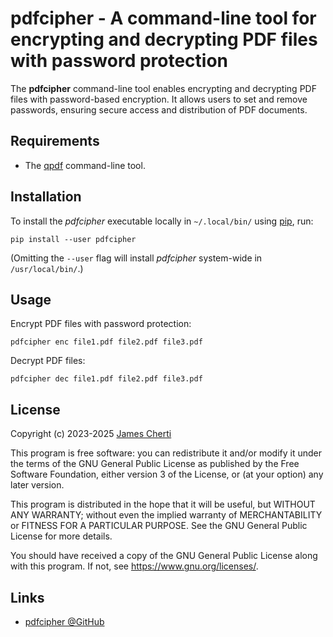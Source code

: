 # pdfcipher - A command-line tool for encrypting and decrypting PDF files with password protection

The **pdfcipher** command-line tool enables encrypting and decrypting PDF files with password-based encryption. It allows users to set and remove passwords, ensuring secure access and distribution of PDF documents.

## Requirements

- The [qpdf](https://github.com/qpdf/qpdf) command-line tool.

## Installation

To install the *pdfcipher* executable locally in `~/.local/bin/` using [pip](https://pypi.org/project/pip/), run:
```
pip install --user pdfcipher
```

(Omitting the `--user` flag will install *pdfcipher* system-wide in `/usr/local/bin/`.)

## Usage

Encrypt PDF files with password protection:
```
pdfcipher enc file1.pdf file2.pdf file3.pdf
```

Decrypt PDF files:
```
pdfcipher dec file1.pdf file2.pdf file3.pdf
```

## License

Copyright (c) 2023-2025 [James Cherti](https://www.jamescherti.com)

This program is free software: you can redistribute it and/or modify it under the terms of the GNU General Public License as published by the Free Software Foundation, either version 3 of the License, or (at your option) any later version.

This program is distributed in the hope that it will be useful, but WITHOUT ANY WARRANTY; without even the implied warranty of MERCHANTABILITY or FITNESS FOR A PARTICULAR PURPOSE. See the GNU General Public License for more details.

You should have received a copy of the GNU General Public License along with this program. If not, see <https://www.gnu.org/licenses/>.

## Links

- [pdfcipher @GitHub](https://github.com/jamescherti/pdfcipher)
